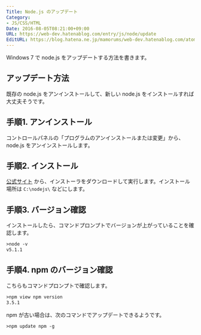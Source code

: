 ```yaml
---
Title: Node.js のアップデート
Category:
- JS/CSS/HTML
Date: 2016-08-05T08:21:00+09:00
URL: https://web-dev.hatenablog.com/entry/js/node/update
EditURL: https://blog.hatena.ne.jp/mamorums/web-dev.hatenablog.com/atom/entry/10328749687178917462
---
```


Windows 7 で node.js をアップデートする方法を書きます。


## アップデート方法
既存の node.js をアンインストールして、新しい node.js をインストールすれば大丈夫そうです。


## 手順1. アンインストール
コントロールパネルの「プログラムのアンインストールまたは変更」から、node.js をアンインストールします。


## 手順2. インストール
[公式サイト](https://nodejs.org/en/) から、インストーラをダウンロードして実行します。インストール場所は `C:\nodejs\` などにします。


## 手順3. バージョン確認
インストールしたら、コマンドプロンプトでバージョンが上がっていることを確認します。

```txt
>node -v
v5.1.1
```


## 手順4. npm のバージョン確認
こちらもコマンドプロンプトで確認します。

```txt
>npm view npm version
3.5.1
```

npm が古い場合は、次のコマンドでアップデートできるようです。

```txt
>npm update npm -g
```
